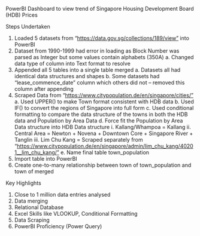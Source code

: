 PowerBI Dashboard to view trend of Singapore Housing Development Board (HDB) Prices

Steps Undertaken
1.	Loaded 5 datasets from “https://data.gov.sg/collections/189/view” into PowerBI
2.	Dataset from 1990-1999 had error in loading as Block Number was parsed as Integer but some values contain alphabets (350A)
    a.	Changed data type of column into Text format to resolve
3.	Appended all 5 tables into a single table merged
    a.	Datasets all had identical data structures and shapes
    b.	Some datasets had “lease_commence_date” column which others did not – removed this column after appending
4.	Scraped Data from “https://www.citypopulation.de/en/singapore/cities/”
    a.	Used UPPER() to make Town format consistent with HDB data
    b.	Used IF() to convert the regions of Singapore into full form
    c.	Used conditional formatting to compare the data structure of the towns in both the HDB data and Population by Area Data
    d.	Force fit the Population by Area Data structure into HDB Data structure
        i.	Kallang/Whampoa = Kallang
        ii.	Central Area = Newton + Novena + Downtown Core + Singapore River + Tanglin
        iii.	Lim Chu Kang = Scraped separately from “https://www.citypopulation.de/en/singapore/admin/lim_chu_kang/40201__lim_chu_kang/”
    e.	Name final table town_population
5.	Import table into PowerBI
6.	Create one-to-many relationship between town of town_population and town of merged

Key Highlights
1.	Close to 1 million data entries analysed
2.	Data merging 
3.	Relational Database
4.	Excel Skills like VLOOKUP, Conditional Formatting
5.	Data Scraping
6.	PowerBI Proficiency (Power Query)
